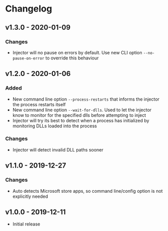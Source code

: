 # Changelog

## v1.3.0 - 2020-01-09

### Changes

- Injector will no pause on errors by default. Use new CLI option `--no-pause-on-error` to override this behaviour

## v1.2.0 - 2020-01-06

### Added

- New command line option `--process-restarts` that informs the injector the process restarts itself
- New command line option `--wait-for-dlls`. Used to let the injector know to monitor for the specified dlls before attempting to inject
- Injector will try its best to detect when a process has initialized by monitoring DLLs loaded into the process

### Changes

- Injector will detect invalid DLL paths sooner

## v1.1.0 - 2019-12-27

### Changes

- Auto detects Microsoft store apps, so command line/config option is not explicitly needed

## v1.0.0 - 2019-12-11

- Initial release